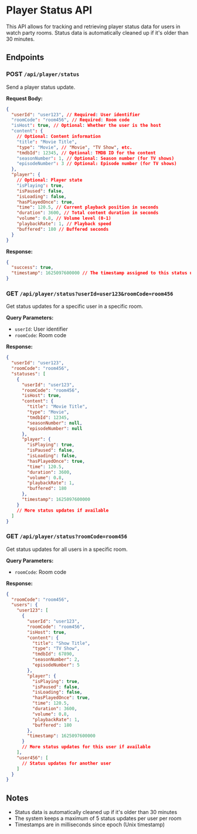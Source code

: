 # Player Status API

This API allows for tracking and retrieving player status data for users in watch party rooms. Status data is automatically cleaned up if it's older than 30 minutes.

## Endpoints

### POST `/api/player/status`

Send a player status update.

**Request Body:**

```json
{
  "userId": "user123", // Required: User identifier
  "roomCode": "room456", // Required: Room code
  "isHost": true, // Optional: Whether the user is the host
  "content": {
    // Optional: Content information
    "title": "Movie Title",
    "type": "Movie", // "Movie", "TV Show", etc.
    "tmdbId": 12345, // Optional: TMDB ID for the content
    "seasonNumber": 1, // Optional: Season number (for TV shows)
    "episodeNumber": 3 // Optional: Episode number (for TV shows)
  },
  "player": {
    // Optional: Player state
    "isPlaying": true,
    "isPaused": false,
    "isLoading": false,
    "hasPlayedOnce": true,
    "time": 120.5, // Current playback position in seconds
    "duration": 3600, // Total content duration in seconds
    "volume": 0.8, // Volume level (0-1)
    "playbackRate": 1, // Playback speed
    "buffered": 180 // Buffered seconds
  }
}
```

**Response:**

```json
{
  "success": true,
  "timestamp": 1625097600000 // The timestamp assigned to this status update
}
```

### GET `/api/player/status?userId=user123&roomCode=room456`

Get status updates for a specific user in a specific room.

**Query Parameters:**

- `userId`: User identifier
- `roomCode`: Room code

**Response:**

```json
{
  "userId": "user123",
  "roomCode": "room456",
  "statuses": [
    {
      "userId": "user123",
      "roomCode": "room456",
      "isHost": true,
      "content": {
        "title": "Movie Title",
        "type": "Movie",
        "tmdbId": 12345,
        "seasonNumber": null,
        "episodeNumber": null
      },
      "player": {
        "isPlaying": true,
        "isPaused": false,
        "isLoading": false,
        "hasPlayedOnce": true,
        "time": 120.5,
        "duration": 3600,
        "volume": 0.8,
        "playbackRate": 1,
        "buffered": 180
      },
      "timestamp": 1625097600000
    }
    // More status updates if available
  ]
}
```

### GET `/api/player/status?roomCode=room456`

Get status updates for all users in a specific room.

**Query Parameters:**

- `roomCode`: Room code

**Response:**

```json
{
  "roomCode": "room456",
  "users": {
    "user123": [
      {
        "userId": "user123",
        "roomCode": "room456",
        "isHost": true,
        "content": {
          "title": "Show Title",
          "type": "TV Show",
          "tmdbId": 67890,
          "seasonNumber": 2,
          "episodeNumber": 5
        },
        "player": {
          "isPlaying": true,
          "isPaused": false,
          "isLoading": false,
          "hasPlayedOnce": true,
          "time": 120.5,
          "duration": 3600,
          "volume": 0.8,
          "playbackRate": 1,
          "buffered": 180
        },
        "timestamp": 1625097600000
      }
      // More status updates for this user if available
    ],
    "user456": [
      // Status updates for another user
    ]
  }
}
```

## Notes

- Status data is automatically cleaned up if it's older than 30 minutes
- The system keeps a maximum of 5 status updates per user per room
- Timestamps are in milliseconds since epoch (Unix timestamp)
